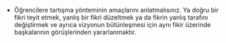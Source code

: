 - Öğrencilere tartışma yönteminin amaçlarını anlatmalısınız. Ya doğru bir fikri teyit etmek, yanlış bir fikri düzeltmek ya da fikrin yanlış tarafını değiştirmek ve ayrıca vizyonun bütünleşmesi için aynı fikir üzerinde başkalarının görüşlerinden yararlanmaktır. 